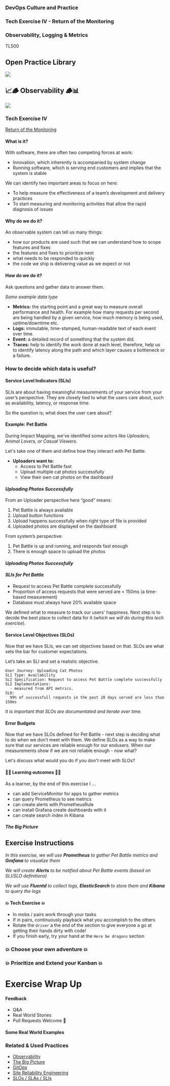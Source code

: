 <!-- .slide: data-background-image="images/RH_NewBrand_Background.png" -->
### DevOps Culture and Practice <!-- .element: class="course-title" -->
### Tech Exercise IV - Return of the Monitoring <!-- .element: class="title-color" -->

### Observability, Logging & Metrics<!-- .element: class="title-color" -->
TL500 <!-- .element: class="title-color" -->



<div class="r-stack">
<div class="fragment fade-out" data-fragment-index="0" >
  <h2>Open Practice Library</h2>
  <img src="images/opl-complete.png">
</div>
<div class="fragment current-visible" data-fragment-index="0" >
  <h2>📈🪵 Observability 🪵📊</h2>
  <a target="_blank" href="https://openpracticelibrary.com/practice/observability/">
  <img src="images/opl-foundation.png">
  </a>
</div>
</div>



### Tech Exercise IV
[Return of the Monitoring](http://rht-labs.com/StarWarsIntroCreator/#!/AN-PnnCgCljRjZ-cOGBI)



#### What is it?
With software, there are often two competing forces at work: 
* Innovation, which inherently is accompanied by system change
* Running software, which is serving end customers and implies that the system is stable

We can identify two important areas to focus on here:

* To help measure the effectiveness of a team’s development and delivery practices
* To start measuring and monitoring activities that allow the rapid diagnosis of issues



#### Why do we do it?
An observable system can tell us many things:

* how our products are used such that we can understand how to scope features and fixes
* the features and fixes to prioritize next
* what needs to be responded to quickly
* the code we ship is delivering value as we expect or not



#### How do we do it?
Ask questions and gather data to answer them.

_Some example data type_ <!--{.element: style="font-size: smaller; font-weight: 100;"} -->
* **Metrics:** the starting point and a great way to measure overall performance and health. For example how many requests per second are being handled by a given service, how much memory is being used, uptime/downtime etc.
* **Logs:** immutable, time-stamped, human-readable text of each event over time.
* **Event:** a detailed record of something that the system did.
* **Traces:** help to identify the work done at each level, therefore, help us to identify latency along the path and which layer causes a bottleneck or a failure.




### How to decide which data is useful?



#### Service Level Indicators (SLIs)
SLIs are about having meaningful measurements of your service from your user’s perspective. They are closely tied to what the users care about, such as availability, latency, or response time.

So the question is; what does the user care about?



#### Example: Pet Battle
During Impact Mapping, we've identified some actors like _Uploaders, Animal Lovers, or Casual Viewers_. 

Let's take one of them and define how they interact with Pet Battle. 
* **Uploaders want to:** 
    - Access to Pet Battle fast
    - Upload multiple cat photos successfully
    - View their own cat photos on the dashboard 



#### _Uploading Photos Successfully_
From an Uploader perspective here “good” means:
1. Pet Battle is always available
2. Upload button functions
3. Upload happens successfully when right type of file is provided
4. Uploaded photos are displayed on the dashboard

From system’s perspective:
1. Pet Battle is up and running, and responds fast enough
2. There is enough space to upload the photos




#### _Uploading Photos Successfully_
#### _SLIs for Pet Battle_
- Request to access Pet Battle complete successfully
- Proportion of access requests that were served are < 150ms (a time-based measurement)
- Database must always have 20% available space

We defined what to measure to track our users' happiness. Next step is to decide the best place to collect data for it (_which we will do during this tech exercise_).




#### Service Level Objectives (SLOs)
Now that we have SLIs, we can set objectives based on that. SLOs are what sets the bar for customer expectations.

Let’s take an SLI and set a realistic objective.

```
User Journey: Uploading Cat Photos
SLI Type: Availability 
SLI Specification: Request to access Pet Battle complete successfully
SLI Implementations:
  - measured from API metrics.
SLO:
  99% of successfull requests in the past 28 days served are less than 150ms
```

_It is important that SLOs are documentated and iterate over time._




#### Error Budgets
Now that we have SLOs defined for Pet Battle - next step is deciding what to do when we don’t meet with them. We define SLOs as a way to make sure that our services are reliable enough for our endusers. When our measurements show if we are not reliable enough - now what?

Let's discuss what would you do if you don't meet with SLOs?



#### 🧑‍🏫 Learning outcomes 🧑‍💻
As a learner, by the end of this exercise I ...
* can add ServiceMonitor for apps to gather metrics
* can query Prometheus to see metrics
* can create alerts with PrometheusRule
* can install Grafana create dashboards with it
* can create search index in Kibana



##### The Big Picture <!-- .element: class="title-bottom-left" -->
<!-- .slide: data-background-size="contain" data-background-image="https://rht-labs.com/tech-exercise/4-return-of-the-monitoring/images/big-picture-monitoring.jpg", class="white-style" -->




## Exercise Instructions




_In this exercise, we will use **Prometheus** to gather Pet Battle metrics and **Grafana** to visualize them_

_We will create **Alerts** to be notified about Pet Battle events (based on SLI/SLO definitions)_

_We will use **Fluentd** to collect logs, **ElasticSearch** to store them and **Kibana** to query the logs_



#### 💥 Tech Exercise 💥
* In mobs / pairs work through your tasks
* If in pairs, continuously playback what you accomplish to the others
* Rotate the `driver` a the end of the section to give everyone a go at getting their hands dirty with code!
* If you finish early, try your hand at the `Here be dragons` section



### 💥 Choose your own adventure 💥 <!-- .element: class="title-bottom-left" -->
<!-- .slide: data-background-size="contain" data-background-image="images/tech-exercise-iv/tasks.png", class="black-style" data-background-opacity="1"	 -->



### 💥 Prioritize and Extend your Kanban 💥 <!-- .element: class="title-bottom-left" -->
<!-- .slide: data-background-size="contain" data-background-image="images/tech-exercise-iii/team-kanban.png", class="black-style" data-background-opacity="1"	 -->



# Exercise Wrap Up



#### Feedback
* Q&A
* Real World Stories
* Pull Requests Welcome 🦄



#### Some Real World Examples <!-- .element: class="title-bottom-left" -->
<!-- .slide: data-background-size="contain" data-background-image="images/tech-exercise-iv/example-who.png", class="black-style" data-background-opacity="1"	 -->



<!-- .slide: data-background-image="images/book-background.jpeg", class="black-style"  data-background-opacity="0.3" -->
### Related & Used Practices
* [Observability](https://openpracticelibrary.com/practice/observability)
* [The Big Picture](https://openpracticelibrary.com/practice/teh-big-picture)
* [GitOps](https://openpracticelibrary.com/practice/gitops)
* [Site Reliability Engineering](https://sre.google/books/)
* [SLOs / SLAs / SLIs](https://openpracticelibrary.com/practice/service-level-indicators/)
